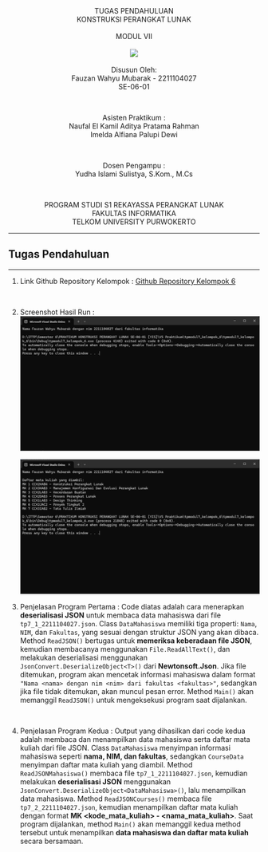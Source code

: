 <div align="center">
TUGAS PENDAHULUAN <br>
KONSTRUKSI PERANGKAT LUNAK <br>
<br>
MODUL VII <br>
<!-- JUDUL -->
 <br>

<img src="https://lac.telkomuniversity.ac.id/wp-content/uploads/2021/01/cropped-1200px-Telkom_University_Logo.svg-270x270.png" width="250px">

<br>

Disusun Oleh: <br>
Fauzan Wahyu Mubarak - 2211104027 <br>
SE-06-01 <br>

<br>

Asisten Praktikum : <br>
Naufal El Kamil Aditya Pratama Rahman <br>
Imelda Alfiana Palupi Dewi <br>

<br>

Dosen Pengampu : <br>
Yudha Islami Sulistya, S.Kom., M.Cs <br>

<br>

PROGRAM STUDI S1 REKAYASSA PERANGKAT LUNAK <br>
FAKULTAS INFORMATIKA <br> 
TELKOM UNIVERSITY PURWOKERTO <br>

</div>

---
## Tugas Pendahuluan
---

1. Link Github Repository Kelompok : [Github Repository Kelompok 6](https://github.com/FauzanWahyuM/tpmodul7_kelompok_6.git)

<br>

2. Screenshot Hasil Run :
    ![TP_SC_SS](/07_Grammar-Based_Input_Processing_Parsing/img/TP1.png)
    <br>

    ![TP_SC_SS](/07_Grammar-Based_Input_Processing_Parsing/img/TP2.png)
    <br>

3. Penjelasan Program Pertama :
Code diatas adalah cara menerapkan **deserialisasi JSON** untuk membaca data mahasiswa dari file `tp7_1_2211104027.json`. Class `DataMahasiswa` memiliki tiga properti: `Nama`, `NIM`, dan `Fakultas`, yang sesuai dengan struktur JSON yang akan dibaca. Method `ReadJSON()` bertugas untuk **memeriksa keberadaan file JSON**, kemudian membacanya menggunakan `File.ReadAllText()`, dan melakukan deserialisasi menggunakan `JsonConvert.DeserializeObject<T>()` dari **Newtonsoft.Json**. Jika file ditemukan, program akan mencetak informasi mahasiswa dalam format `"Nama <nama> dengan nim <nim> dari fakultas <fakultas>"`, sedangkan jika file tidak ditemukan, akan muncul pesan error. Method `Main()` akan memanggil `ReadJSON()` untuk mengeksekusi program saat dijalankan.
<br>

4. Penjelasan Program Kedua :
Output yang dihasilkan dari code kedua adalah membaca dan menampilkan data mahasiswa serta daftar mata kuliah dari file JSON. Class `DataMahasiswa` menyimpan informasi mahasiswa seperti **nama, NIM, dan fakultas**, sedangkan `CourseData` menyimpan daftar mata kuliah yang diambil. Method `ReadJSONMahasiswa()` membaca file `tp7_1_2211104027.json`, kemudian melakukan **deserialisasi JSON** menggunakan `JsonConvert.DeserializeObject<DataMahasiswa>()`, lalu menampilkan data mahasiswa. Method `ReadJSONCourses()` membaca file `tp7_2_2211104027.json`, kemudian menampilkan daftar mata kuliah dengan format **MK <nomor> <kode_mata_kuliah> - <nama_mata_kuliah>**. Saat program dijalankan, method `Main()` akan memanggil kedua method tersebut untuk menampilkan **data mahasiswa dan daftar mata kuliah** secara bersamaan.
